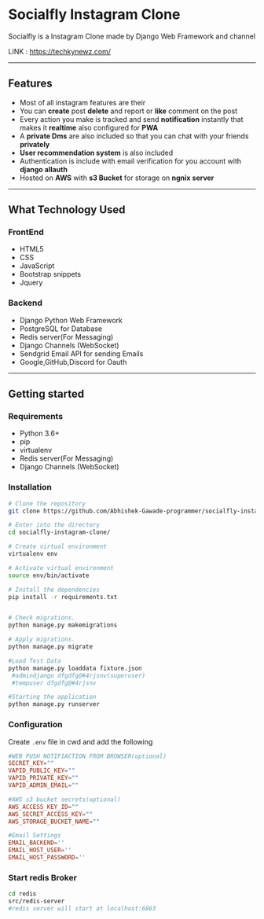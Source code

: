 # Socialfly Instagram Clone
Socialfly is a Instagram Clone made by Django Web Framework and channel

LINK : https://techkynewz.com/
 ***
## Features 
 - Most of all instagram features are their
 - You can **create** post **delete** and report or **like** comment on the post
 - Every action you make is tracked and send **notification** instantly that makes it **realtime** also configured for **PWA**
 -  A  **private Dms** are also included so that you can chat with your friends **privately**
- **User recommendation system** is also included  
 - Authentication is include with email verification for you account with **django allauth** 
  - Hosted on **AWS** with **s3 Bucket** for storage on **ngnix server**  
 

***
## What Technology Used

### FrontEnd
 - HTML5
 - CSS
 - JavaScript
 - Bootstrap  snippets
 - Jquery 

###  Backend

 - Django Python Web Framework
 - PostgreSQL for Database
 - Redis server(For Messaging)
 - Django Channels (WebSocket)
 - Sendgrid Email API for sending Emails
 - Google,GitHub,Discord for Oauth  
***

## Getting started
###   Requirements
 - Python 3.6+
 - pip
 - virtualenv 
 - Redis server(For Messaging)
 - Django Channels (WebSocket)

###  Installation
```bash
# Clone the repository
git clone https://github.com/Abhishek-Gawade-programmer/socialfly-instagram-clone

# Enter into the directory
cd socialfly-instagram-clone/

# Create virtual environment 
virtualenv env

# Activate virtual environment 
source env/bin/activate

# Install the dependencies
pip install -r requirements.txt


# Check migrations.
python manage.py makemigrations

# Apply migrations.
python manage.py migrate

#Load Test Data
python manage.py loaddata fixture.json 
 #admindjango dfgdfg@#4rjsnv(superuser)
 #tempuser dfgdfg@#4rjsnv 

#Starting the application
python manage.py runserver

```
###  Configuration
Create `.env` file in cwd and add the following
```conf
#WEB PUSH NOTIFIACTION FROM BROWSER(optional)
SECRET_KEY=""
VAPID_PUBLIC_KEY=""
VAPID_PRIVATE_KEY=""
VAPID_ADMIN_EMAIL=""

#AWS s3 bucket secrets(optional)
AWS_ACCESS_KEY_ID=""
AWS_SECRET_ACCESS_KEY=""
AWS_STORAGE_BUCKET_NAME=""

#Email Settings
EMAIL_BACKEND=''
EMAIL_HOST_USER=''
EMAIL_HOST_PASSWORD=''

```
###  Start redis Broker 
``` bash
cd redis
src/redis-server
#redis server will start at localhost:6863
```









